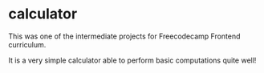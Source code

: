 # calculator
This was one of the intermediate projects for Freecodecamp Frontend curriculum. 

It is a very simple calculator able to perform basic computations quite well! 
